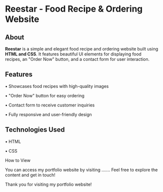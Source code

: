 # Reestar - Food Recipe & Ordering Website  



##  About  

**Reestar** is a simple and elegant food recipe and ordering website built using **HTML and CSS**. It features beautiful UI elements for displaying food recipes, an "Order Now" button, and a contact form for user interaction.  






## Features  

•  Showcases food recipes with high-quality images  

•  "Order Now" button for easy ordering  

•  Contact form to receive customer inquiries  

•  Fully responsive and user-friendly design  



## Technologies Used  

• HTML  

• CSS       

How to View

You can access my portfolio website by visiting ....... Feel free to explore the content and get in touch!



Thank you for visiting my portfolio website!
